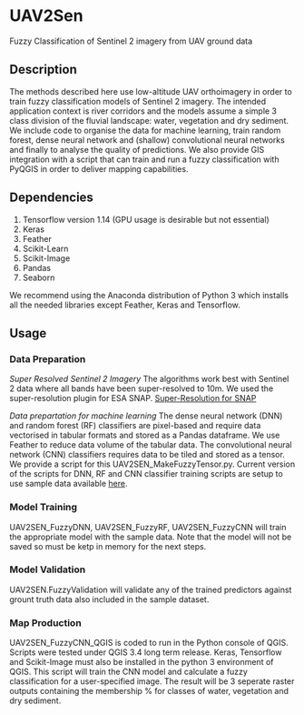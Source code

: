 # UAV2Sen
 Fuzzy Classification of Sentinel 2 imagery from UAV ground data
 
## Description
The methods described here use low-altitude UAV orthoimagery in order to train fuzzy classification models of Sentinel 2 imagery.  The intended application context is river corridors and the models assume a simple 3 class division of the fluvial landscape: water, vegetation and dry sediment.  We include code to organise the data for machine learning, train random forest, dense neural network and (shallow) convolutional neural networks and finally to analyse the quality of predictions.  We also provide GIS integration with a script that can train and run a fuzzy classification with PyQGIS in order to deliver mapping capabilities.  

## Dependencies
1. Tensorflow version 1.14 (GPU usage is desirable but not essential)
2. Keras
3. Feather
4. Scikit-Learn
5. Scikit-Image
6. Pandas
7. Seaborn

We recommend using the Anaconda distribution of Python 3 which installs all the needed libraries except Feather, Keras and Tensorflow.

## Usage

### Data Preparation
*Super Resolved Sentinel 2 Imagery*
The algorithms work best with Sentinel 2 data where all bands have been super-resolved to 10m.  We used the super-resolution plugin for ESA SNAP. [Super-Resolution for SNAP](https://nicolas.brodu.net/recherche/superres/)

*Data prepartation for machine learning*
The dense neural network (DNN) and random forest (RF) classifiers are pixel-based and require data vectorised in tabular formats and stored as a Pandas dataframe.  We use Feather to reduce data volume of the tabular data.  The convolutional neural network (CNN) classifiers requires data to be tiled and stored as a tensor.  We provide a script for this UAV2SEN_MakeFuzzyTensor.py.  Current version of the scripts for DNN, RF and CNN classifier training scripts are setup to use sample data available [here](https://collections.durham.ac.uk/files/r1v692t6239).

### Model Training
UAV2SEN_FuzzyDNN, UAV2SEN_FuzzyRF, UAV2SEN_FuzzyCNN will train the appropriate model with the sample data.  Note that the model will not be saved so must be ketp in memory for the next steps.  

### Model Validation
UAV2SEN.FuzzyValidation will validate any of the trained predictors against grount truth data also included in the sample dataset.  

### Map Production
UAV2SEN_FuzzyCNN_QGIS is coded to run in the Python console of QGIS.  Scripts were tested under QGIS 3.4 long term release. Keras, Tensorflow and Scikit-Image must also be installed in the python 3 environment of QGIS.  This script will train the CNN model and calculate a fuzzy classification for a user-specified image.  The result will be 3 seperate raster outputs containing the membership % for classes of water, vegetation and dry sediment.
